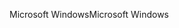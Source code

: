 <span data-ttu-id="8ce10-101">Microsoft Windows</span><span class="sxs-lookup"><span data-stu-id="8ce10-101">Microsoft Windows</span></span>